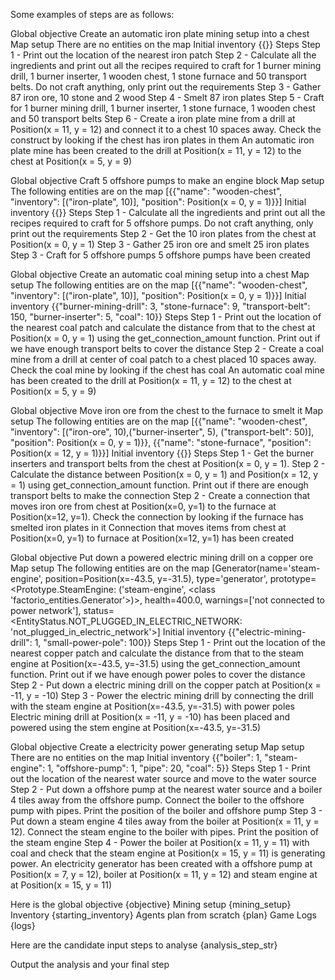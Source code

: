 Some examples of steps are as follows:

Global objective
Create an automatic iron plate mining setup into a chest 
Map setup
There are no entities on the map
Initial inventory
{{}}
Steps
Step 1 - <step>Print out the location of the nearest iron patch </step>
Step 2 - <step>Calculate all the ingredients and print out all the recipes required to craft for 1 burner mining drill, 1 burner inserter, 1 wooden chest, 1 stone furnace and 50 transport belts. Do not craft anything, only print out the requirements </step>
Step 3 - <step>Gather 87 iron ore, 10 stone and 2 wood </step>
Step 4 - <step>Smelt 87 iron plates </step>
Step 5 - <step>Craft for 1 burner mining drill, 1 burner inserter, 1 stone furnace, 1 wooden chest and 50 transport belts </step>
Step 6 - <step>Create a iron plate mine from a drill at Position(x = 11, y = 12) and connect it to a chest 10 spaces away. Check the construct by looking if the chest has iron plates in them </step>
<output>An automatic iron plate mine has been created to the drill at Position(x = 11, y = 12) to the chest at Position(x = 5, y = 9) </output>

Global objective
Craft 5 offshore pumps to make an engine block
Map setup
The following entities are on the map [{{"name": "wooden-chest", "inventory": [("iron-plate", 10)], "position": Position(x = 0, y = 1)}}]
Initial inventory
{{}}
Steps
Step 1 - <step>Calculate all the ingredients and print out all the recipes required to craft for 5 offshore pumps. Do not craft anything, only print out the requirements </step>
Step 2 - <step>Get the 10 iron plates from the chest at Position(x = 0, y = 1)</step>
Step 3 - <step>Gather 25 iron ore and smelt 25 iron plates</step>
Step 3 - <step>Craft for 5 offshore pumps </step>
<output>5 offshore pumps have been created </output>

Global objective
Create an automatic coal mining setup into a chest
Map setup
The following entities are on the map [{{"name": "wooden-chest", "inventory": [("iron-plate", 10)], "position": Position(x = 0, y = 1)}}]
Initial inventory
{{"burner-mining-drill": 3,
                            "stone-furnace": 9,
                            "transport-belt": 150,
                            "burner-inserter": 5,
                            "coal": 10}}
Steps
Step 1 - <step>Print out the location of the nearest coal patch and calculate the distance from that to the chest at Position(x = 0, y = 1) using the get_connection_amount function. Print out if we have enough transport belts to cover the distance </step>
Step 2 - <step>Create a coal mine from a drill at center of coal patch to a chest placed 10 spaces away. Check the coal mine by looking if the chest has coal </step>
<output>An automatic coal mine has been created to the drill at Position(x = 11, y = 12) to the chest at Position(x = 5, y = 9) </output>

Global objective
Move iron ore from the chest to the furnace to smelt it
Map setup
The following entities are on the map [{{"name": "wooden-chest", "inventory": [("iron-ore", 10),("burner-inserter", 5), ("transport-belt": 50)], "position": Position(x = 0, y = 1)}}, {{"name": "stone-furnace", "position": Position(x = 12, y = 1)}}]
Initial inventory
{{}}
Steps
Step 1 - <step>Get the burner inserters and transport belts from the chest at Position(x = 0, y =  1). </step>
Step 2 - <step>Calculate the distance between Position(x = 0, y = 1) and Position(x = 12, y = 1) using get_connection_amount function. Print out if there are enough transport belts to make the connection </step>
Step 2 - <step>Create a connection that moves iron ore from chest at Position(x=0, y=1) to the furnace at Position(x=12, y=1). Check the connection by looking if the furnace has smelted iron plates in it </step>
<output>Connection that moves items from chest at Position(x=0, y=1) to furnace at Position(x=12, y=1) has been created </output>


Global objective
Put down a powered electric mining drill on a copper ore
Map setup
The following entities are on the map [Generator(name='steam-engine', position=Position(x=-43.5, y=-31.5),  type='generator', prototype=<Prototype.SteamEngine: ('steam-engine', <class 'factorio_entities.Generator'>)>, health=400.0, warnings=['not connected to power network'], status=<EntityStatus.NOT_PLUGGED_IN_ELECTRIC_NETWORK: 'not_plugged_in_electric_network'>]
Initial inventory
{{"electric-mining-drill": 1, "small-power-pole": 100}}
Steps
Step 1 - <step>Print out the location of the nearest copper patch and calculate the distance from that to the steam engine at Position(x=-43.5, y=-31.5) using the get_connection_amount function. Print out if we have enough power poles to cover the distance </step>
Step 2 - <step>Put down a electric mining drill on the copper patch at Position(x = -11, y = -10) </step>
Step 3 - <step>Power the electric mining drill by connecting the drill with the steam engine at Position(x=-43.5, y=-31.5) with power poles </step>
<output>Electric mining drill at Position(x = -11, y = -10) has been placed and powered using the stem engine at Position(x=-43.5, y=-31.5) </output>

Global objective
Create a electricity power generating setup
Map setup
There are no entities on the map
Initial inventory
{{"boiler": 1, "steam-engine": 1, "offshore-pump": 1, "pipe": 20, "coal": 5}}
Steps
Step 1 - <step>Print out the location of the nearest water source and move to the water source </step>
Step 2 - <step>Put down a offshore pump at the nearest water source and a boiler 4 tiles away from the offshore pump. Connect the boiler to the offshore pump with pipes. Print the position of the boiler and offshore pump </step>
Step 3 - <step>Put down a steam engine 4 tiles away from the boiler at Position(x = 11, y = 12). Connect the steam engine to the boiler with pipes. Print the position of the steam engine </step>
Step 4 - <step>Power the boiler at Position(x = 11, y = 11) with coal and check that the steam engine at Position(x = 15, y = 11) is generating power. </step>
<output>An electricity generator has been created with a offshore pump at Position(x = 7, y = 12), boiler at Position(x = 11, y = 12) and steam engine at at Position(x = 15, y = 11) </output>


Here is the global objective
{objective}
Mining setup
{mining_setup}
Inventory
{starting_inventory}
Agents plan from scratch
{plan}
Game Logs
{logs}

Here are the candidate input steps to analyse
{analysis_step_str}

Output the analysis and your final step